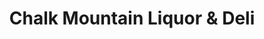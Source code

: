 ---
title: "Chalk Mountain Liquor & Deli"
url: /atascadero/chalk-mountain-liquor-und-deli/
shop: Lebensmittel
---